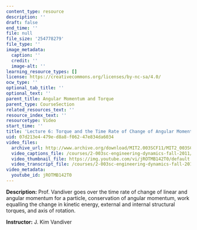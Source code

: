 ```yaml
---
content_type: resource
description: ''
draft: false
end_time: ''
file: null
file_size: '254778279'
file_type: ''
image_metadata:
  caption: ''
  credit: ''
  image-alt: ''
learning_resource_types: []
license: https://creativecommons.org/licenses/by-nc-sa/4.0/
ocw_type: ''
optional_tab_title: ''
optional_text: ''
parent_title: Angular Momentum and Torque
parent_type: CourseSection
related_resources_text: ''
resource_index_text: ''
resourcetype: Video
start_time: ''
title: 'Lecture 6: Torque and the Time Rate of Change of Angular Momentum'
uid: 07d213e4-479e-d8a8-f062-47e834da6034
video_files:
  archive_url: http://www.archive.org/download/MIT2.003SCF11/MIT2_003SCF11_lec06_300k.mp4
  video_captions_file: /courses/2-003sc-engineering-dynamics-fall-2011/458c4476c3815775bf622e8b767123e7_jROTMB142T0.vtt
  video_thumbnail_file: https://img.youtube.com/vi/jROTMB142T0/default.jpg
  video_transcript_file: /courses/2-003sc-engineering-dynamics-fall-2011/4c10b90805c59e55f2a8afeb51f56a5f_jROTMB142T0.pdf
video_metadata:
  youtube_id: jROTMB142T0
---
```

**Description:** Prof. Vandiver goes over the time rate of change of linear and angular momentum for a particle, conservation of angular momentum, work equalling the change in kinetic energy, external and internal structural torques, and axis of rotation.

**Instructor:** J. Kim Vandiver
